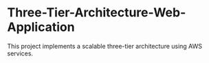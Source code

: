 # Three-Tier-Architecture-Web-Application
This project implements a scalable three-tier architecture using AWS services.
